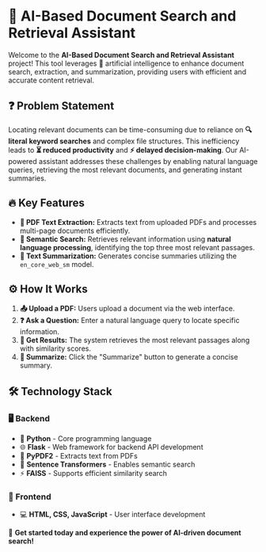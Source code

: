 # 📄 AI-Based Document Search and Retrieval Assistant

Welcome to the **AI-Based Document Search and Retrieval Assistant** project! This tool leverages 🤖 artificial intelligence to enhance document search, extraction, and summarization, providing users with efficient and accurate content retrieval.

## ❓ Problem Statement
Locating relevant documents can be time-consuming due to reliance on **🔍 literal keyword searches** and complex file structures. This inefficiency leads to **⏳ reduced productivity** and **⚡ delayed decision-making**. Our AI-powered assistant addresses these challenges by enabling natural language queries, retrieving the most relevant documents, and generating instant summaries.

## 🔥 Key Features
- **📄 PDF Text Extraction:** Extracts text from uploaded PDFs and processes multi-page documents efficiently.
- **🧠 Semantic Search:** Retrieves relevant information using **natural language processing**, identifying the top three most relevant passages.
- **📜 Text Summarization:** Generates concise summaries utilizing the `en_core_web_sm` model.

## ⚙️ How It Works
1. **📤 Upload a PDF:** Users upload a document via the web interface.
2. **❓ Ask a Question:** Enter a natural language query to locate specific information.
3. **🔎 Get Results:** The system retrieves the most relevant passages along with similarity scores.
4. **📝 Summarize:** Click the "Summarize" button to generate a concise summary.

## 🛠️ Technology Stack
### 🖥️ Backend
- 🐍 **Python** - Core programming language
- 🌐 **Flask** - Web framework for backend API development
- 📜 **PyPDF2** - Extracts text from PDFs
- 🧠 **Sentence Transformers** - Enables semantic search
- ⚡ **FAISS** - Supports efficient similarity search

### 🎨 Frontend
- 💻 **HTML, CSS, JavaScript** - User interface development

📄 **Get started today and experience the power of AI-driven document search!**
